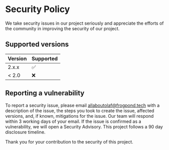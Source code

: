 # Security Policy

We take security issues in our project seriously and appreciate the efforts of the community in improving the security of our project.

## Supported versions

| Version | Supported          |
| ------- | ------------------ |
| 2.x.x   | :white_check_mark: |
| < 2.0   | :x:                |

## Reporting a vulnerability

To report a security issue, please email [allaboutolaf@frogpond.tech](mailto:allaboutolaf@frogpond.tech) with a description of the issue, the steps you took to create the issue, affected versions, and, if known, mitigations for the issue. Our team will respond within 3 working days of your email. If the issue is confirmed as a vulnerability, we will open a Security Advisory. This project follows a 90 day disclosure timeline.

Thank you for your contribution to the security of this project.
